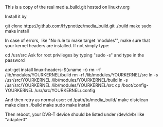 This is a copy of the real media_build.git hosted on linuxtv.org

Install it by

git clone https://github.com/Hypnotize/media_build.git
./build
make
sudo make install

In case of errors, like "No rule to make target 'modules'", make sure that your kernel headers are installed.
If not simply type:

cd /usr/src
Ask for root privileges by typing "sudo -s" and type in the password

apt-get install linux-headers-$(uname -r)
rm -rf /lib/modules/YOURKERNEL/build
rm -rf /lib/modules/YOURKERNEL/src
ln -s /usr/src/YOURKERNEL /lib/modules/YOURKERNEL/build
ln -s /usr/src/YOURKERNEL /lib/modules/YOURKERNEL/src
cp /boot/config-YOURKERNEL /usr/src/YOURKERNEL/.config

And then retry as normal user:
cd /path/to/media_build/
make distclean
make clean
./build
make
sudo make install

Then reboot, your DVB-T device should be listed under /dev/dvb/ like "adapter0"
